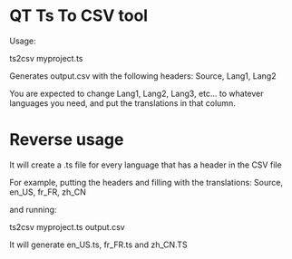 # QT Ts To CSV tool

Usage:

ts2csv myproject.ts

Generates output.csv with the following headers:
Source, Lang1, Lang2

You are expected to change Lang1, Lang2, Lang3, etc... to whatever languages you need, and put the translations in 
that column.

# Reverse usage

It will create a .ts file for every language that has a header in the CSV file

For example, putting the headers and filling with the translations:
Source, en_US, fr_FR, zh_CN

and running:

ts2csv myproject.ts output.csv

It will generate en_US.ts, fr_FR.ts and zh_CN.TS
